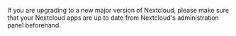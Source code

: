 If you are upgrading to a new major version of Nextcloud, please make sure that your Nextcloud apps are up to date from Nextcloud's administration panel beforehand.
